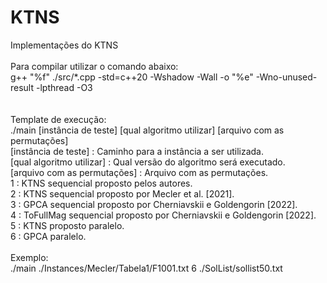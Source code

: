 # KTNS
Implementações do KTNS<br> 
<br>
Para compilar utilizar o comando abaixo:<br>
g++ "%f" ./src/*.cpp  -std=c++20 -Wshadow -Wall  -o "%e" -Wno-unused-result  -lpthread -O3<br>
<br>
<br>
Template de execução:<br>
./main [instância de teste] [qual algoritmo utilizar] [arquivo com as permutações] <br>
[instância de teste] : Caminho para a instância a ser utilizada.<br>
[qual algoritmo utilizar] : Qual versão do algoritmo será executado. <br>
[arquivo com as permutações] : Arquivo com as permutações. <br> 
1 : KTNS sequencial proposto pelos autores. <br>
2 : KTNS sequencial proposto por Mecler et al. [2021]. <br>
3 : GPCA sequencial proposto por Cherniavskii e Goldengorin [2022]. <br>
4 : ToFullMag sequencial proposto por Cherniavskii e Goldengorin [2022]. <br>
5 : KTNS proposto paralelo. <br>
6 : GPCA paralelo. <br>
<br>
Exemplo:<br>
./main ./Instances/Mecler/Tabela1/F1001.txt 6 ./SolList/sollist50.txt <br>
